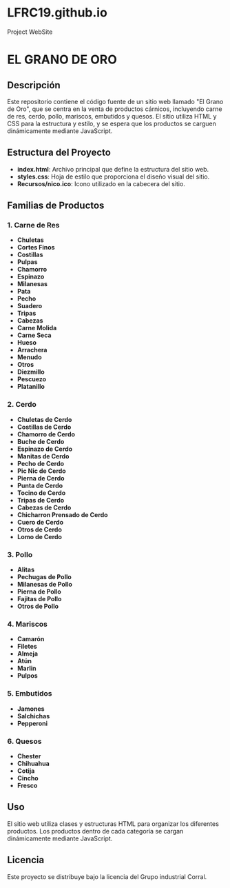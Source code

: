 # LFRC19.github.io
Project WebSite
# EL GRANO DE ORO

## Descripción
Este repositorio contiene el código fuente de un sitio web llamado "El Grano de Oro", que se centra en la venta de productos cárnicos, incluyendo carne de res, cerdo, pollo, mariscos, embutidos y quesos. El sitio utiliza HTML y CSS para la estructura y estilo, y se espera que los productos se carguen dinámicamente mediante JavaScript.

## Estructura del Proyecto
- **index.html**: Archivo principal que define la estructura del sitio web.
- **styles.css**: Hoja de estilo que proporciona el diseño visual del sitio.
- **Recursos/nico.ico**: Icono utilizado en la cabecera del sitio.

## Familias de Productos
### 1. Carne de Res
   - **Chuletas**
   - **Cortes Finos**
   - **Costillas**
   - **Pulpas**
   - **Chamorro**
   - **Espinazo**
   - **Milanesas**
   - **Pata**
   - **Pecho**
   - **Suadero**
   - **Tripas**
   - **Cabezas**
   - **Carne Molida**
   - **Carne Seca**
   - **Hueso**
   - **Arrachera**
   - **Menudo**
   - **Otros**
   - **Diezmillo**
   - **Pescuezo**
   - **Platanillo**
   
### 2. Cerdo
   - **Chuletas de Cerdo**
   - **Costillas de Cerdo**
   - **Chamorro de Cerdo**
   - **Buche de Cerdo**
   - **Espinazo de Cerdo**
   - **Manitas de Cerdo**
   - **Pecho de Cerdo**
   - **Pic Nic de Cerdo**
   - **Pierna de Cerdo**
   - **Punta de Cerdo**
   - **Tocino de Cerdo**
   - **Tripas de Cerdo**
   - **Cabezas de Cerdo**
   - **Chicharron Prensado de Cerdo**
   - **Cuero de Cerdo**
   - **Otros de Cerdo**
   - **Lomo de Cerdo**
   
### 3. Pollo
   - **Alitas**
   - **Pechugas de Pollo**
   - **Milanesas de Pollo**
   - **Pierna de Pollo**
   - **Fajitas de Pollo**
   - **Otros de Pollo**
   
### 4. Mariscos
   - **Camarón**
   - **Filetes**
   - **Almeja**
   - **Atún**
   - **Marlin**
   - **Pulpos**
   
### 5. Embutidos
   - **Jamones**
   - **Salchichas**
   - **Pepperoni**
   
### 6. Quesos
   - **Chester**
   - **Chihuahua**
   - **Cotija**
   - **Cincho**
   - **Fresco**

## Uso
El sitio web utiliza clases y estructuras HTML para organizar los diferentes productos. Los productos dentro de cada categoría se cargan dinámicamente mediante JavaScript.

## Licencia
Este proyecto se distribuye bajo la licencia del Grupo industrial Corral.

